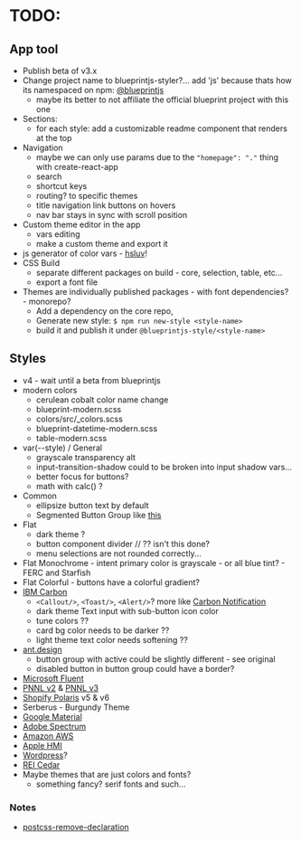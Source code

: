 # TODO:

## App tool
- Publish beta of v3.x
- Change project name to blueprintjs-styler?... add 'js' because thats how its namespaced on npm: [@blueprintjs](https://www.npmjs.com/package/@blueprintjs/core)
  - maybe its better to not affiliate the official blueprint project with this one
- Sections:
  - for each style: add a customizable readme component that renders at the top
- Navigation
  - maybe we can only use params due to the `"homepage": "."` thing with create-react-app
  - search
  - shortcut keys
  - routing? to specific themes
  - title navigation link buttons on hovers
  - nav bar stays in sync with scroll position
- Custom theme editor in the app
  - vars editing
  - make a custom theme and export it
- js generator of color vars - [hsluv](https://www.hsluv.org/)!
- CSS Build
  - separate different packages on build - core, selection, table, etc...
  - export a font file
- Themes are individually published packages - with font dependencies? - monorepo?
  - Add a dependency on the core repo,
  - Generate new style: `$ npm run new-style <style-name>`
  - build it and publish it under `@blueprintjs-style/<style-name>`


## Styles
- v4 - wait until a beta from blueprintjs
- modern colors
  - cerulean cobalt color name change
  - blueprint-modern.scss
  - colors/src/_colors.scss
  - blueprint-datetime-modern.scss
  - table-modern.scss
- var(--style) / General
  - grayscale transparency alt
  - input-transition-shadow could to be broken into input shadow vars...
  - better focus for buttons?
  - math with calc() ?
- Common
  - ellipsize button text by default
  - Segmented Button Group like [this](https://dribbble.com/shots/14424288-Material-X-design-system-UI-kit-Figma-Segments)
- Flat
  - dark theme ?
  - button component divider // ?? isn't this done?
  - menu selections are not rounded correctly...
- Flat Monochrome - intent primary color is grayscale - or all blue tint? - FERC and Starfish
- Flat Colorful - buttons have a colorful gradient?
- [IBM Carbon](https://www.carbondesignsystem.com/components/overview)
  - `<Callout/>`, `<Toast/>`, `<Alert/>`? more like [Carbon Notification](https://www.carbondesignsystem.com/components/notification/style)
  - dark theme Text input with sub-button icon color
  - tune colors ??
  - card bg color needs to be darker ??
  - light theme text color needs softening ??
- [ant.design](https://ant.design/components/overview/)
  - button group with active could be slightly different - see original
  - disabled button in button group could have a border?
- [Microsoft Fluent](https://developer.microsoft.com/en-us/fluentui#/controls/web)
- [PNNL v2](https://forge.pnl.gov/standards/) & [PNNL v3](https://forgedev.pnnl.gov/prc3/)
- [Shopify Polaris](https://polaris.shopify.com/components/actions/button#navigation) v5 & v6
- Serberus - Burgundy Theme
- [Google Material](https://material.io/components)
- [Adobe Spectrum](https://spectrum.adobe.com/)
- [Amazon AWS](https://abduzeedo.com/amazon-web-services-design-system)
- [Apple HMI](https://developer.apple.com/design/human-interface-guidelines/)
- [Wordpress](https://make.wordpress.org/design/)?
- [REI Cedar](https://rei.github.io/rei-cedar-docs/)
- Maybe themes that are just colors and fonts?
  - something fancy? serif fonts and such...

### Notes
- [postcss-remove-declaration](https://www.npmjs.com/package/postcss-remove-declaration/v/1.0.0)
